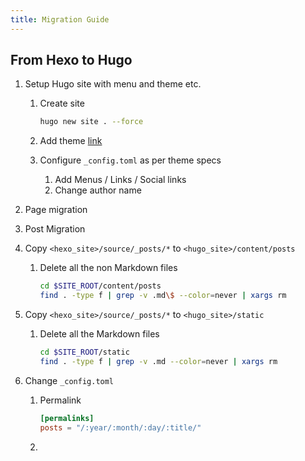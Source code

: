 ```yaml
---
title: Migration Guide
---
```


## From Hexo to Hugo


1. Setup Hugo site with menu and theme etc.
    1. Create site

        ```bash
        hugo new site . --force
        ```

    1. Add theme [link]()

    1. Configure `_config.toml` as per theme specs
        1. Add Menus / Links / Social links
        1. Change author name
1. Page migration
1. Post Migration
1. Copy `<hexo_site>/source/_posts/*` to `<hugo_site>/content/posts`
    1. Delete all the non Markdown files

        ```bash
        cd $SITE_ROOT/content/posts
        find . -type f | grep -v .md\$ --color=never | xargs rm
        ```


1. Copy `<hexo_site>/source/_posts/*` to `<hugo_site>/static`

    1. Delete all the Markdown files

        ```bash
        cd $SITE_ROOT/static
        find . -type f | grep -v .md --color=never | xargs rm
        ```

1. Change `_config.toml`

    1. Permalink

        ```toml
        [permalinks]
        posts = "/:year/:month/:day/:title/"
        ```
    1.

